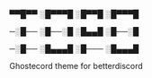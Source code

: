 
▀▀█▀▀ ░█▀▀▀█ ░█▀▀█ ░█▀▀▀█ 

─░█── ░█──░█ ░█▄▄█ ░█──░█ 

─░█── ░█▄▄▄█ ░█─── ░█▄▄▄█


Ghostecord theme for betterdiscord
